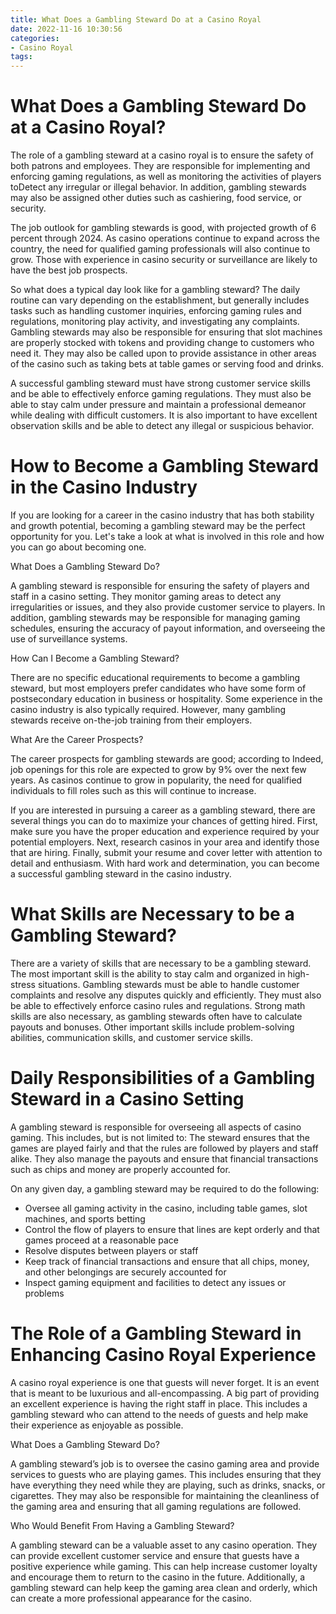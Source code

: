 ```yaml
---
title: What Does a Gambling Steward Do at a Casino Royal 
date: 2022-11-16 10:30:56
categories:
- Casino Royal
tags:
---
```



#  What Does a Gambling Steward Do at a Casino Royal? 

The role of a gambling steward at a casino royal is to ensure the safety of both patrons and employees. They are responsible for implementing and enforcing gaming regulations, as well as monitoring the activities of players toDetect any irregular or illegal behavior. In addition, gambling stewards may also be assigned other duties such as cashiering, food service, or security.

The job outlook for gambling stewards is good, with projected growth of 6 percent through 2024. As casino operations continue to expand across the country, the need for qualified gaming professionals will also continue to grow. Those with experience in casino security or surveillance are likely to have the best job prospects.

So what does a typical day look like for a gambling steward? The daily routine can vary depending on the establishment, but generally includes tasks such as handling customer inquiries, enforcing gaming rules and regulations, monitoring play activity, and investigating any complaints. Gambling stewards may also be responsible for ensuring that slot machines are properly stocked with tokens and providing change to customers who need it. They may also be called upon to provide assistance in other areas of the casino such as taking bets at table games or serving food and drinks.

A successful gambling steward must have strong customer service skills and be able to effectively enforce gaming regulations. They must also be able to stay calm under pressure and maintain a professional demeanor while dealing with difficult customers. It is also important to have excellent observation skills and be able to detect any illegal or suspicious behavior.

#  How to Become a Gambling Steward in the Casino Industry 

If you are looking for a career in the casino industry that has both stability and growth potential, becoming a gambling steward may be the perfect opportunity for you. Let's take a look at what is involved in this role and how you can go about becoming one. 

What Does a Gambling Steward Do? 

A gambling steward is responsible for ensuring the safety of players and staff in a casino setting. They monitor gaming areas to detect any irregularities or issues, and they also provide customer service to players. In addition, gambling stewards may be responsible for managing gaming schedules, ensuring the accuracy of payout information, and overseeing the use of surveillance systems. 

How Can I Become a Gambling Steward? 

There are no specific educational requirements to become a gambling steward, but most employers prefer candidates who have some form of postsecondary education in business or hospitality. Some experience in the casino industry is also typically required. However, many gambling stewards receive on-the-job training from their employers. 

What Are the Career Prospects? 

The career prospects for gambling stewards are good; according to Indeed, job openings for this role are expected to grow by 9% over the next few years. As casinos continue to grow in popularity, the need for qualified individuals to fill roles such as this will continue to increase. 

If you are interested in pursuing a career as a gambling steward, there are several things you can do to maximize your chances of getting hired. First, make sure you have the proper education and experience required by your potential employers. Next, research casinos in your area and identify those that are hiring. Finally, submit your resume and cover letter with attention to detail and enthusiasm. With hard work and determination, you can become a successful gambling steward in the casino industry.

#  What Skills are Necessary to be a Gambling Steward? 

There are a variety of skills that are necessary to be a gambling steward. The most important skill is the ability to stay calm and organized in high-stress situations. Gambling stewards must be able to handle customer complaints and resolve any disputes quickly and efficiently. They must also be able to effectively enforce casino rules and regulations. Strong math skills are also necessary, as gambling stewards often have to calculate payouts and bonuses. Other important skills include problem-solving abilities, communication skills, and customer service skills.

#  Daily Responsibilities of a Gambling Steward in a Casino Setting 

A gambling steward is responsible for overseeing all aspects of casino gaming. This includes, but is not limited to:
The steward ensures that the games are played fairly and that the rules are followed by players and staff alike. They also manage the payouts and ensure that financial transactions such as chips and money are properly accounted for. 

On any given day, a gambling steward may be required to do the following: 

- Oversee all gaming activity in the casino, including table games, slot machines, and sports betting
- Control the flow of players to ensure that lines are kept orderly and that games proceed at a reasonable pace
- Resolve disputes between players or staff
- Keep track of financial transactions and ensure that all chips, money, and other belongings are securely accounted for
- Inspect gaming equipment and facilities to detect any issues or problems

#  The Role of a Gambling Steward in Enhancing Casino Royal Experience

A casino royal experience is one that guests will never forget. It is an event that is meant to be luxurious and all-encompassing. A big part of providing an excellent experience is having the right staff in place. This includes a gambling steward who can attend to the needs of guests and help make their experience as enjoyable as possible.

What Does a Gambling Steward Do?

A gambling steward’s job is to oversee the casino gaming area and provide services to guests who are playing games. This includes ensuring that they have everything they need while they are playing, such as drinks, snacks, or cigarettes. They may also be responsible for maintaining the cleanliness of the gaming area and ensuring that all gaming regulations are followed.

Who Would Benefit From Having a Gambling Steward?

A gambling steward can be a valuable asset to any casino operation. They can provide excellent customer service and ensure that guests have a positive experience while gaming. This can help increase customer loyalty and encourage them to return to the casino in the future. Additionally, a gambling steward can help keep the gaming area clean and orderly, which can create a more professional appearance for the casino.